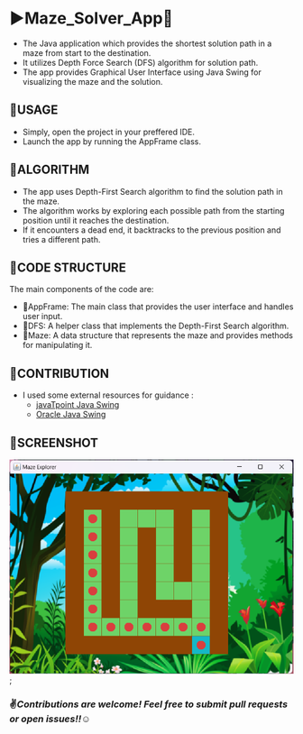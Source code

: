 
# :arrow_forward:Maze_Solver_App:iphone:

* The Java application which provides the shortest solution path in a maze from start to the destination.
* It utilizes Depth Force Search (DFS) algorithm for solution path.
* The app provides Graphical User Interface using Java Swing for visualizing the maze and the solution.

## :large_blue_circle:USAGE
* Simply, open the project in your preffered IDE.
* Launch the app by running the AppFrame class.

## :large_blue_circle:ALGORITHM
* The app uses Depth-First Search algorithm to find the solution path in the maze.
* The algorithm works by exploring each possible path from the starting position until it reaches the destination. 
* If it encounters a dead end, it backtracks to the previous position and tries a different path.

## :large_blue_circle:CODE STRUCTURE
The main components of the code are:

* 🔹AppFrame: The main class that provides the user interface and handles user input.
* 🔹DFS: A helper class that implements the Depth-First Search algorithm.
* 🔹Maze: A data structure that represents the maze and provides methods for manipulating it.

## :large_blue_circle:CONTRIBUTION
* I used some external resources for guidance : 
    * [javaTpoint Java Swing](https://www.javatpoint.com/java-swing)
    * [Oracle Java Swing](https://docs.oracle.com/javase/tutorial/uiswing/index.html)
    
## :large_blue_circle:SCREENSHOT

 ![Maze_Solver Interface SS](./maze_solver.png);


   ### :v:***Contributions are welcome! Feel free to submit pull requests or open issues!!***:relaxed:

